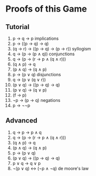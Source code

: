 # Proofs of this Game

## Tutorial

1. p → q → p implications
2. p → ((p → q) → q)
3. (q → r) → ((p → q) → (p → r))  syllogism
4. q → (p → (p ∧ q)) conjunctions
5. q → (p → (r → p ∧ (q ∧ r)))
6. (q ∧ p) → q
7. (p ∧ q) → (q ∧ p)
8. p → (p ∨ q) disjunctions
9. q → (p ∨ (q ∨ r))
10. (p ∨ q) → ((p → q) → q)
11. (p ∨ q) → (q ∨ p)
12. (f → p)
13. ¬p → (p → q) negations
14. p → ¬¬p

## Advanced

1. q → p → p ∧ q
2. q → (p → (r → p ∧ (q ∧ r)))
3. (q ∧ p) → q
4. (p ∧ q) → (q ∧ p)
5. p → (p ∨ q)
6. (p ∨ q) → ((p → q) → q)
7. p ∨ q → q ∨ p
8. ¬(p ∨ q) ↔ (¬p ∧ ¬q) de moore's law
